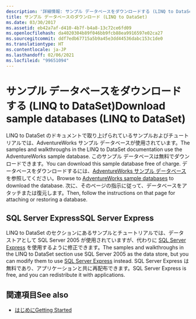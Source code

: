 ```yaml
---
description: '詳細情報: サンプル データベースをダウンロードする (LINQ to DataSet)'
title: サンプル データベースのダウンロード (LINQ to DataSet)
ms.date: 03/30/2017
ms.assetid: eb42a7af-d410-4b7f-b4a8-13c72ce6fd09
ms.openlocfilehash: da4020304b89f046bb9fcb88ea9916597e02ca27
ms.sourcegitcommit: ddf7edb67715a5b9a45e3dd44536dabc153c1de0
ms.translationtype: HT
ms.contentlocale: ja-JP
ms.lasthandoff: 02/06/2021
ms.locfileid: "99651094"
---
```

# <a name="download-sample-databases-linq-to-dataset"></a><span data-ttu-id="b0c9d-103">サンプル データベースをダウンロードする (LINQ to DataSet)</span><span class="sxs-lookup"><span data-stu-id="b0c9d-103">Download sample databases (LINQ to DataSet)</span></span>

<span data-ttu-id="b0c9d-104">LINQ to DataSet のドキュメントで取り上げられているサンプルおよびチュートリアルでは、AdventureWorks サンプル データベースが使用されています。</span><span class="sxs-lookup"><span data-stu-id="b0c9d-104">The samples and walkthroughs in the LINQ to DataSet documentation use the AdventureWorks sample database.</span></span> <span data-ttu-id="b0c9d-105">このサンプル データベースは無料でダウンロードできます。</span><span class="sxs-lookup"><span data-stu-id="b0c9d-105">You can download this sample database free of charge.</span></span> <span data-ttu-id="b0c9d-106">データベースをダウンロードするには、[AdventureWorks サンプル データベース](https://github.com/Microsoft/sql-server-samples/releases/tag/adventureworks)を参照してください。</span><span class="sxs-lookup"><span data-stu-id="b0c9d-106">Browse to [AdventureWorks sample databases](https://github.com/Microsoft/sql-server-samples/releases/tag/adventureworks) to download the database.</span></span> <span data-ttu-id="b0c9d-107">次に、そのページの指示に従って、データベースをアタッチまたは復元します。</span><span class="sxs-lookup"><span data-stu-id="b0c9d-107">Then, follow the instructions on that page for attaching or restoring a database.</span></span>
  
## <a name="sql-server-express"></a><span data-ttu-id="b0c9d-108">SQL Server Express</span><span class="sxs-lookup"><span data-stu-id="b0c9d-108">SQL Server Express</span></span>

<span data-ttu-id="b0c9d-109">LINQ to DataSet のセクションにあるサンプルとチュートリアルでは、データ ストアとして SQL Server 2005 が使用されていますが、代わりに [SQL Server Express](https://go.microsoft.com/fwlink/?linkid=866658) を使用するように修正できます。</span><span class="sxs-lookup"><span data-stu-id="b0c9d-109">The samples and walkthroughs in the LINQ to DataSet section use SQL Server 2005 as the data store, but you can modify them to use [SQL Server Express](https://go.microsoft.com/fwlink/?linkid=866658) instead.</span></span> <span data-ttu-id="b0c9d-110">SQL Server Express は無料であり、アプリケーションと共に再配布できます。</span><span class="sxs-lookup"><span data-stu-id="b0c9d-110">SQL Server Express is free, and you can redistribute it with applications.</span></span>
  
## <a name="see-also"></a><span data-ttu-id="b0c9d-111">関連項目</span><span class="sxs-lookup"><span data-stu-id="b0c9d-111">See also</span></span>

- [<span data-ttu-id="b0c9d-112">はじめに</span><span class="sxs-lookup"><span data-stu-id="b0c9d-112">Getting Started</span></span>](getting-started-linq-to-dataset.md)
